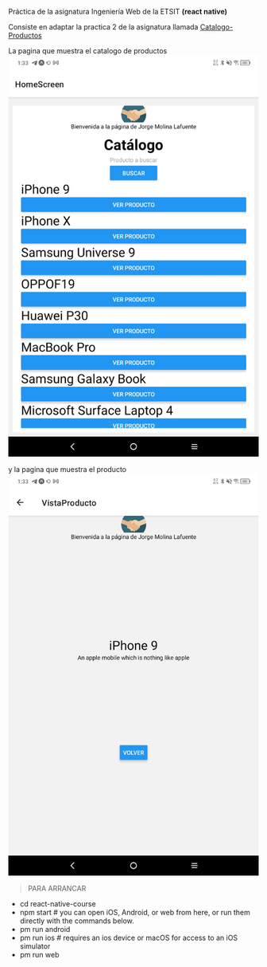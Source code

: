 Práctica de la asignatura Ingeniería Web de la ETSIT **(react native)**

Consiste en adaptar la practica 2 de la asignatura llamada [Catalogo-Productos](https://github.com/jorgemolinal/Catalogo-Productos)

La pagina que muestra el catalogo de productos 
![Image text](https://github.com/jorgemolinal/Catalogo_productos_RN/blob/main/miscapturas/Screenshot_2022-10-23-01-33-26-192.jpg)

y la pagina que muestra el producto
![Image text](https://github.com/jorgemolinal/Catalogo_productos_RN/blob/main/miscapturas/Screenshot_2022-10-23-01-33-20-095.jpg)


>PARA ARRANCAR

- cd react-native-course
- npm start # you can open iOS, Android, or web from here, or run them directly with the commands below.
- pm run android
- pm run ios # requires an ios device or macOS for access to an iOS simulator
- pm run web
